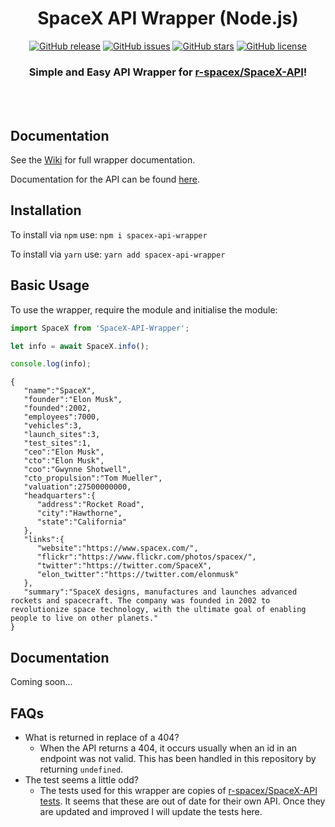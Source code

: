 <div align="center">

# SpaceX API Wrapper (Node.js)

[![GitHub release](https://img.shields.io/github/release/Thomas-Smyth/SpaceX-API-Wrapper.svg)](https://github.com/Thomas-Smyth/SpaceX-API-Wrapper/releases)
[![GitHub issues](https://img.shields.io/github/issues/Thomas-Smyth/SpaceX-API-Wrapper.svg)](https://github.com/Thomas-Smyth/SpaceX-API-Wrapper/issues)
[![GitHub stars](https://img.shields.io/github/stars/Thomas-Smyth/SpaceX-API-Wrapper.svg)](https://github.com/Thomas-Smyth/SpaceX-API-Wrapper/stargazers)
[![GitHub license](https://img.shields.io/github/license/Thomas-Smyth/SpaceX-API-Wrapper.svg)](https://github.com/Thomas-Smyth/SpaceX-API-Wrapper)

### Simple and Easy API Wrapper for [r-spacex/SpaceX-API](https://github.com/r-spacex/SpaceX-API)!

<br><br>

</div>

## Documentation
See the [Wiki](https://github.com/Thomas-Smyth/SpaceX-API-Wrapper/wiki) for full wrapper documentation.

Documentation for the API can be found [here](https://github.com/r-spacex/SpaceX-API/wiki).

## Installation
To install via `npm` use:
`npm i spacex-api-wrapper`

To install via `yarn` use:
`yarn add spacex-api-wrapper`

## Basic Usage
To use the wrapper, require the module and initialise the module:
```js
import SpaceX from 'SpaceX-API-Wrapper';

let info = await SpaceX.info();

console.log(info);
```

```
{
   "name":"SpaceX",
   "founder":"Elon Musk",
   "founded":2002,
   "employees":7000,
   "vehicles":3,
   "launch_sites":3,
   "test_sites":1,
   "ceo":"Elon Musk",
   "cto":"Elon Musk",
   "coo":"Gwynne Shotwell",
   "cto_propulsion":"Tom Mueller",
   "valuation":27500000000,
   "headquarters":{
      "address":"Rocket Road",
      "city":"Hawthorne",
      "state":"California"
   },
   "links":{
      "website":"https://www.spacex.com/",
      "flickr":"https://www.flickr.com/photos/spacex/",
      "twitter":"https://twitter.com/SpaceX",
      "elon_twitter":"https://twitter.com/elonmusk"
   },
   "summary":"SpaceX designs, manufactures and launches advanced rockets and spacecraft. The company was founded in 2002 to revolutionize space technology, with the ultimate goal of enabling people to live on other planets."
}
```

## Documentation
Coming soon...

## FAQs
* What is returned in replace of a 404?
    - When the API returns a 404, it occurs usually when an id in an endpoint was not valid. This has been handled in this repository by returning `undefined`.
* The test seems a little odd?
    - The tests used for this wrapper are copies of [r-spacex/SpaceX-API tests](https://github.com/r-spacex/SpaceX-API/tree/master/test). It seems that these are out of date for their own API. Once they are updated and improved I will update the tests here.
